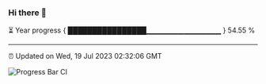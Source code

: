 ### Hi there 👋

⏳ Year progress { ████████████████▁▁▁▁▁▁▁▁▁▁▁▁▁▁ } 54.55 %

---

⏰ Updated on Wed, 19 Jul 2023 02:32:06 GMT

![Progress Bar CI](https://github.com/JuvenileQ/Progress-Bar-CI/workflows/main/badge.svg)
